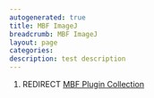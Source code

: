 ```yaml
---
autogenerated: true
title: MBF ImageJ
breadcrumb: MBF ImageJ
layout: page
categories: 
description: test description
---
```


1.  REDIRECT [MBF Plugin Collection](MBF_Plugin_Collection)

